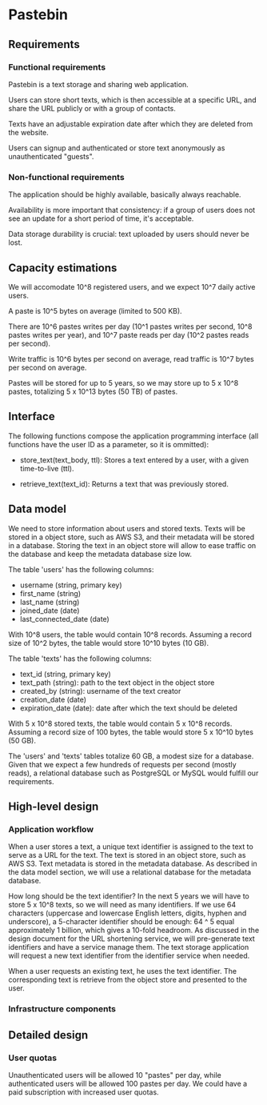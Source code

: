 # Pastebin

## Requirements

### Functional requirements

Pastebin is a text storage and sharing web application.

Users can store short texts, which is then accessible at a specific URL, and
share the URL publicly or with a group of contacts.

Texts have an adjustable expiration date after which they are deleted from the
website.

Users can signup and authenticated or store text anonymously as unauthenticated
"guests".

### Non-functional requirements

The application should be highly available, basically always reachable.

Availability is more important that consistency: if a group of users does not
see an update for a short period of time, it's acceptable.

Data storage durability is crucial: text uploaded by users should never be
lost.

## Capacity estimations

We will accomodate 10^8 registered users, and we expect 10^7 daily active
users.

A paste is 10^5 bytes on average (limited to 500 KB).

There are 10^6 pastes writes per day (10^1 pastes writes per second, 10^8
pastes writes per year), and 10^7 paste reads per day (10^2 pastes reads per
second).

Write traffic is 10^6 bytes per second on average, read traffic is 10^7 bytes
per second on average.

Pastes will be stored for up to 5 years, so we may store up to 5 x 10^8 pastes,
totalizing 5 x 10^13 bytes (50 TB) of pastes.

## Interface

The following functions compose the application programming interface (all
functions have the user ID as a parameter, so it is ommitted):

* store_text(text_body, ttl): Stores a text entered by a user, with a given
  time-to-live (ttl).

* retrieve_text(text_id): Returns a text that was previously stored.

## Data model

We need to store information about users and stored texts. Texts will be stored
in a object store, such as AWS S3, and their metadata will be stored in a
database. Storing the text in an object store will allow to ease traffic on
the database and keep the metadata database size low.

The table 'users' has the following columns:

* username (string, primary key)
* first_name (string)
* last_name (string)
* joined_date (date)
* last_connected_date (date)

With 10^8 users, the table would contain 10^8 records. Assuming a record size
of 10^2 bytes, the table would store 10^10 bytes (10 GB).

The table 'texts' has the following columns:

* text_id (string, primary key)
* text_path (string): path to the text object in the object store
* created_by (string): username of the text creator
* creation_date (date)
* expiration_date (date): date after which the text should be deleted

With 5 x 10^8 stored texts, the table would contain 5 x 10^8 records. Assuming
a record size of 100 bytes, the table would store 5 x 10^10 bytes (50 GB).

The 'users' and 'texts' tables totalize 60 GB, a modest size for a database.
Given that we expect a few hundreds of requests per second (mostly reads), a
relational database such as PostgreSQL or MySQL would fulfill our requirements.

## High-level design

### Application workflow

When a user stores a text, a unique text identifier is assigned to the text to
serve as a URL for the text. The text is stored in an object store, such as AWS
S3. Text metadata is stored in the metadata database. As described in the
data model section, we will use a relational database for the metadata
database.

How long should be the text identifier? In the next 5 years we will have to
store 5 x 10^8 texts, so we will need as many identifiers. If we use 64
characters (uppercase and lowercase English letters, digits, hyphen and
underscore), a 5-character identifier should be enough: 64 ^ 5 equal
approximately 1 billion, which gives a 10-fold headroom. As discussed in the
design document for the URL shortening service, we will pre-generate text
identifiers and have a service manage them. The text storage application will
request a new text identifier from the identifier service when needed.

When a user requests an existing text, he uses the text identifier. The
corresponding text is retrieve from the object store and presented to the user.

### Infrastructure components


## Detailed design

### User quotas

Unauthenticated users will be allowed 10 "pastes" per day, while
authenticated users will be allowed 100 pastes per day. We could have a paid
subscription with increased user quotas.
